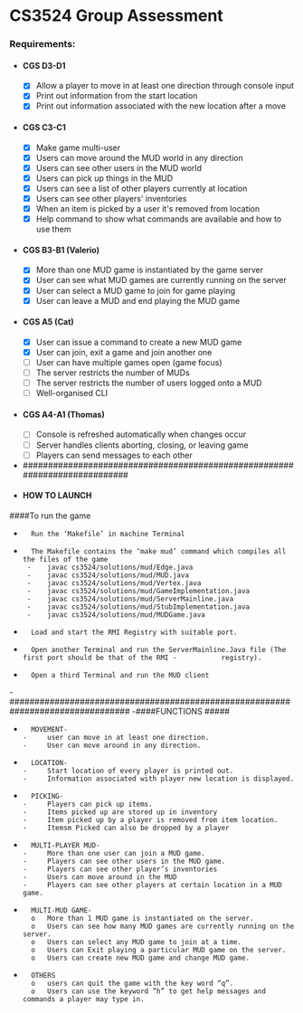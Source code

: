 # CS3524 Group Assessment

### Requirements:
- #### CGS D3-D1
    - [x] Allow a player to move in at least one direction through console input
    - [x] Print out information from the start location
    - [x] Print out information associated with the new location after a move
- #### CGS C3-C1
    - [x] Make game multi-user
    - [x] Users can move around the MUD world in any direction
    - [x] Users can see other users in the MUD world
    - [x] Users can pick up things in the MUD
    - [x] Users can see a list of other players currently at location
    - [x] Users can see other players' inventories
    - [x] When an item is picked by a user it's removed from location
    - [x] Help command to show what commands are available and how to use them
- #### CGS B3-B1 (Valerio)
    - [x] More than one MUD game is instantiated by the game server
    - [x] User can see what MUD games are currently running on the server
    - [x] User can select a MUD game to join for game playing
    - [x] User can leave a MUD and end playing the MUD game
- #### CGS A5 (Cat)
    - [x] User can issue a command to create a new MUD game
    - [x] User can join, exit a game and join another one
    - [ ] User can have multiple games open (game focus)
    - [ ] The server restricts the number of MUDs
    - [ ] The server restricts the number of users logged onto a MUD
    - [ ] Well-organised CLI
- #### CGS A4-A1 (Thomas)
    - [ ] Console is refreshed automatically when changes occur
    - [ ] Server handles clients aborting, closing, or leaving game
    - [ ] Players can send messages to each other

 -  ###########################################################################
 -  #### HOW TO LAUNCH  ######
   ####To run the game
-   	Run the ‘Makefile’ in machine Terminal 
-   	The Makefile contains the ‘make mud’ command which compiles all the files of the game 
       -	javac cs3524/solutions/mud/Edge.java
       -	javac cs3524/solutions/mud/MUD.java
       -	javac cs3524/solutions/mud/Vertex.java
       -	javac cs3524/solutions/mud/GameImplementation.java
       -	javac cs3524/solutions/mud/ServerMainline.java
       -	javac cs3524/solutions/mud/StubImplementation.java
       -	javac cs3524/solutions/mud/MUDGame.java
-   	Load and start the RMI Registry with suitable port.
-   	Open another Terminal and run the ServerMainline.Java file (The first port should be that of the RMI -           registry).
-   	Open a third Terminal and run the MUD client
-################################################################################
-####FUNCTIONS  ##### 
-   	MOVEMENT- 
      -  	user can move in at least one direction.
      -  	User can move around in any direction.
-   	LOCATION- 
      -  	Start location of every player is printed out.
      -  	Information associated with player new location is displayed.
-   	PICKING-
      -  	Players can pick up items.
      -  	Items picked up are stored up in inventory
      -  	Item picked up by a player is removed from item location.
      -  	Itemsm Picked can also be dropped by a player
-   	MULTI-PLAYER MUD-
      -  	More than one user can join a MUD game.
      -  	Players can see other users in the MUD game.
      -  	Players can see other player’s inventories
      -  	Users can move around in the MUD
      -  	Players can see other players at certain location in a MUD game.
    
-   	MULTI-MUD GAME-
        o	More than 1 MUD game is instantiated on the server.
        o	Users can see how many MUD games are currently running on the server.
        o	Users can select any MUD game to join at a time.
        o	Users can Exit playing a particular MUD game on the server.
        o	Users can create new MUD game and change MUD game.
-   	OTHERS
        o	users can quit the game with the key word “q”.
        o	Users can use the keyword ”h” to get help messages and commands a player may type in.

    

